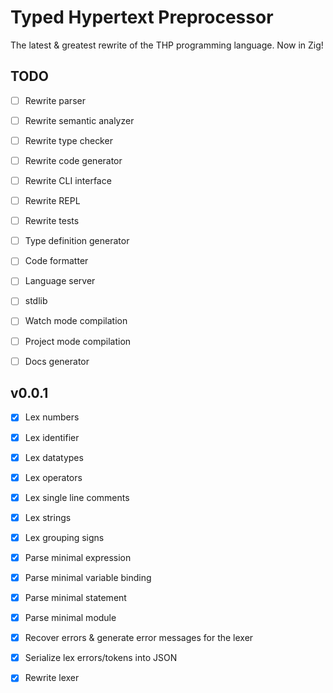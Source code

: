# Typed Hypertext Preprocessor

The latest & greatest rewrite of the THP programming language.
Now in Zig!

## TODO

- [ ] Rewrite parser
- [ ] Rewrite semantic analyzer
- [ ] Rewrite type checker
- [ ] Rewrite code generator
- [ ] Rewrite CLI interface
- [ ] Rewrite REPL
- [ ] Rewrite tests
- [ ] Type definition generator
- [ ] Code formatter
- [ ] Language server
- [ ] stdlib
- [ ] Watch mode compilation
- [ ] Project mode compilation
- [ ] Docs generator


## v0.0.1

- [x] Lex numbers
- [x] Lex identifier
- [x] Lex datatypes
- [x] Lex operators
- [x] Lex single line comments
- [x] Lex strings
- [x] Lex grouping signs
- [x] Parse minimal expression
- [x] Parse minimal variable binding
- [x] Parse minimal statement
- [x] Parse minimal module
- [x] Recover errors & generate error messages for the lexer
- [x] Serialize lex errors/tokens into JSON
- [x] Rewrite lexer

